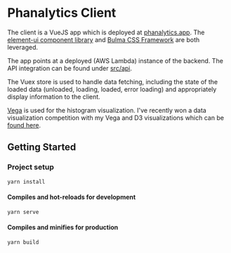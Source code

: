 # Phanalytics Client

The client is a VueJS app which is deployed at [phanalytics.app](https://phanalytics.app). The [element-ui component library](https://element.eleme.io/#/) and [Bulma CSS Framework](https://bulma.io/) are both leveraged.

The app points at a deployed (AWS Lambda) instance of the backend. The API integration can be found under [src/api](./src/api/index.js).

The Vuex store is used to handle data fetching, including the state of the loaded data (unloaded, loading, loaded, error loading) and appropriately display information to the client.

[Vega](https://vega.github.io/) is used for the histogram visualization. I've recently won a data visualization competition with my Vega and D3 visualizations which can be [found here](https://observablehq.com/@robert-moore/shark-tank).

## Getting Started

### Project setup

```cli
yarn install
```

#### Compiles and hot-reloads for development

```cli
yarn serve
```

#### Compiles and minifies for production

```cli
yarn build
```
